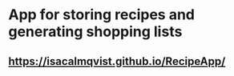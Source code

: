 # App for storing recipes and generating shopping lists

## https://isacalmqvist.github.io/RecipeApp/
